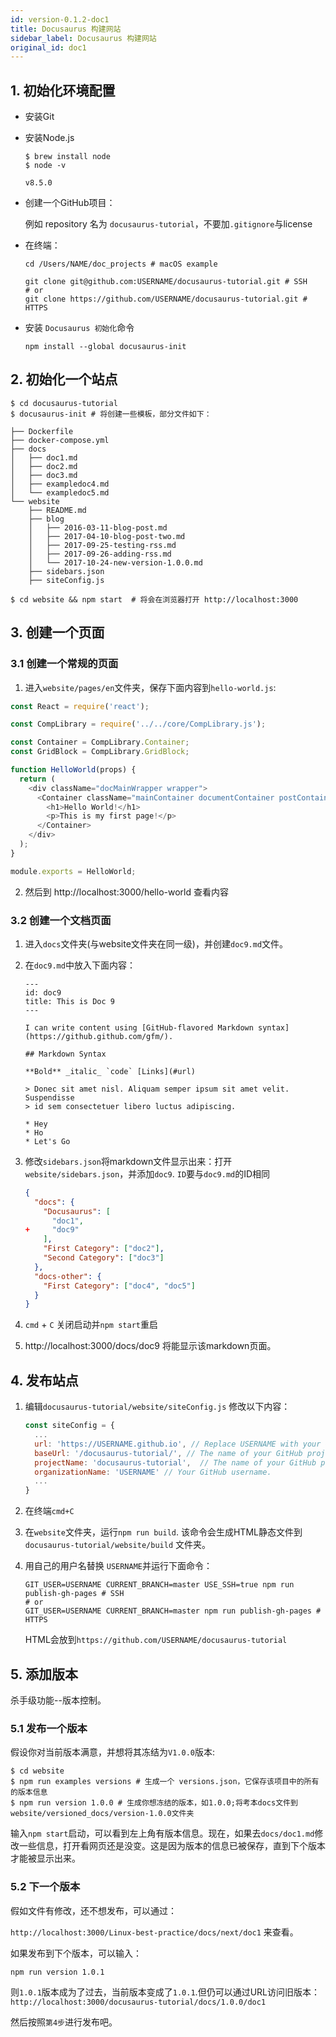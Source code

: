 ```yaml
---
id: version-0.1.2-doc1
title: Docusaurus 构建网站
sidebar_label: Docusaurus 构建网站
original_id: doc1
---
```


## 1. 初始化环境配置

+ 安装Git

+ 安装Node.js

  ```
  $ brew install node
  $ node -v
  
  v8.5.0
  ```

+ 创建一个GitHub项目：

  例如 repository 名为 `docusaurus-tutorial`，不要加`.gitignore`与license

+ 在终端：

  ```
  cd /Users/NAME/doc_projects # macOS example
  
  git clone git@github.com:USERNAME/docusaurus-tutorial.git # SSH
  # or
  git clone https://github.com/USERNAME/docusaurus-tutorial.git # HTTPS
  ```

+ 安装 `Docusaurus 初始化`命令

  ```
  npm install --global docusaurus-init
  ```

## 2. 初始化一个站点

```
$ cd docusaurus-tutorial
$ docusaurus-init # 将创建一些模板，部分文件如下：

├── Dockerfile
├── docker-compose.yml
├── docs
│   ├── doc1.md
│   ├── doc2.md
│   ├── doc3.md
│   ├── exampledoc4.md
│   └── exampledoc5.md
└── website
    ├── README.md
    ├── blog
    │   ├── 2016-03-11-blog-post.md
    │   ├── 2017-04-10-blog-post-two.md
    │   ├── 2017-09-25-testing-rss.md
    │   ├── 2017-09-26-adding-rss.md
    │   └── 2017-10-24-new-version-1.0.0.md
    ├── sidebars.json
    ├── siteConfig.js

$ cd website && npm start  # 将会在浏览器打开 http://localhost:3000
```



## 3. 创建一个页面

### 3.1 创建一个常规的页面

1. 进入`website/pages/en`文件夹，保存下面内容到`hello-world.js`:

```js
const React = require('react');

const CompLibrary = require('../../core/CompLibrary.js');

const Container = CompLibrary.Container;
const GridBlock = CompLibrary.GridBlock;

function HelloWorld(props) {
  return (
    <div className="docMainWrapper wrapper">
      <Container className="mainContainer documentContainer postContainer">
        <h1>Hello World!</h1>
        <p>This is my first page!</p>
      </Container>
    </div>
  );
}

module.exports = HelloWorld;
```

2. 然后到 http://localhost:3000/hello-world 查看内容

### 3.2 创建一个文档页面

1. 进入`docs`文件夹(与website文件夹在同一级)，并创建`doc9.md`文件。

2. 在`doc9.md`中放入下面内容：

   ```
   ---
   id: doc9
   title: This is Doc 9
   ---
   
   I can write content using [GitHub-flavored Markdown syntax](https://github.github.com/gfm/).
   
   ## Markdown Syntax
   
   **Bold** _italic_ `code` [Links](#url)
   
   > Donec sit amet nisl. Aliquam semper ipsum sit amet velit. Suspendisse
   > id sem consectetuer libero luctus adipiscing.
   
   * Hey
   * Ho
   * Let's Go
   ```

3. 修改`sidebars.json`将markdown文件显示出来：打开`website/sidebars.json`，并添加`doc9`. `ID`要与`doc9.md`的ID相同

   ```json
   {
     "docs": {
       "Docusaurus": [
         "doc1",
   +     "doc9"
       ],
       "First Category": ["doc2"],
       "Second Category": ["doc3"]
     },
     "docs-other": {
       "First Category": ["doc4", "doc5"]
     }
   }
   ```

4. `cmd` + `C` 关闭启动并`npm start`重启

5. http://localhost:3000/docs/doc9  将能显示该markdown页面。

## 4. 发布站点

1. 编辑`docusaurus-tutorial/website/siteConfig.js` 修改以下内容：

   ```js
   const siteConfig = {
     ...
     url: 'https://USERNAME.github.io', // Replace USERNAME with your GitHub username.
     baseUrl: '/docusaurus-tutorial/', // The name of your GitHub project.
     projectName: 'docusaurus-tutorial',  // The name of your GitHub project. Same as above.
     organizationName: 'USERNAME' // Your GitHub username.
     ...
   }
   ```

2. 在终端`cmd+C`

3. 在`website`文件夹，运行`npm run build`. 该命令会生成HTML静态文件到`docusaurus-tutorial/website/build` 文件夹。

4. 用自己的用户名替换 `USERNAME`并运行下面命令：

   

   ```
   GIT_USER=USERNAME CURRENT_BRANCH=master USE_SSH=true npm run publish-gh-pages # SSH
   # or
   GIT_USER=USERNAME CURRENT_BRANCH=master npm run publish-gh-pages # HTTPS
   ```

   HTML会放到`https://github.com/USERNAME/docusaurus-tutorial`

## 5. 添加版本

杀手级功能--版本控制。

### 5.1 发布一个版本

假设你对当前版本满意，并想将其冻结为`V1.0.0`版本:

```
$ cd website
$ npm run examples versions # 生成一个 versions.json，它保存该项目中的所有的版本信息
$ npm run version 1.0.0 # 生成你想冻结的版本，如1.0.0;将考本docs文件到website/versioned_docs/version-1.0.0文件夹
```

输入`npm start`启动，可以看到左上角有版本信息。现在，如果去`docs/doc1.md`修改一些信息，打开看网页还是没变。这是因为版本的信息已被保存，直到下个版本才能被显示出来。

### 5.2 下一个版本

假如文件有修改，还不想发布，可以通过：

`http://localhost:3000/Linux-best-practice/docs/next/doc1` 来查看。

如果发布到下个版本，可以输入：

```
npm run version 1.0.1
```

则`1.0.1`版本成为了过去，当前版本变成了`1.0.1`.但仍可以通过URL访问旧版本：`http://localhost:3000/docusaurus-tutorial/docs/1.0.0/doc1`

然后按照`第4步`进行发布吧。